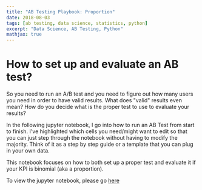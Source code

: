 ```yaml
---
title: "AB Testing Playbook: Proportion"
date: 2018-08-03
tags: [ab testing, data science, statistics, python]
excerpt: "Data Science, AB Testing, Python"
mathjax: true
---
```


# How to set up and evaluate an AB test?

So you need to run an A/B test and you need to figure out how many users you need in order to have valid results. What does "valid" results even mean? How do you decide what is the proper test to use to evaluate your results? 

In the following jupyter notebook, I go into how to run an AB Test from start to finish. I've highlighted which cells you need/might want to edit so that you can just step through the notebook without having to modify the majority. Think of it as a step by step guide or a template that you can plug in your own data.

This notebook focuses on how to both set up a proper test and evaluate it if your KPI is binomial (aka a proportion).

To view the jupyter notebook, please go [here](https://github.com/pleonova/ab-testing) 
